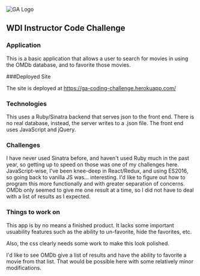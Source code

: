 ![GA Logo](https://raw.github.com/generalassembly/ga-ruby-on-rails-for-devs/master/images/ga.png)

## WDI Instructor Code Challenge

### Application

This is a basic application that allows a user to search for movies in using the OMDb database, and to favorite those movies.

###Deployed Site

The site is deployed at https://ga-coding-challenge.herokuapp.com/

### Technologies

This uses a Ruby/Sinatra backend that serves json to the front end. There is no real database, instead, the server writes to a .json file. The front end uses JavaScript and jQuery.

### Challenges

I have never used Sinatra before, and haven't used Ruby much in the past year, so getting up to speed on those was one of my challenges here.
JavaScript-wise, I've been knee-deep in React/Redux, and using ES2016, so going back to vanilla JS was... interesting. I'd like to figure out how to program this more functionally and with greater separation of concerns.
OMDb only seemed to give me one result at a time, so I did not have to deal with a list of results as I expected.

### Things to work on

This app is by no means a finished product. It lacks some important usuability features such as the ability to un-favorite, hide the favorites, etc.

Also, the css clearly needs some work to make this look polished.

I'd like to see OMDb give a list of results and have the ability to favorite a movie from that list. That would be possible here with some relatively minor modifications.
